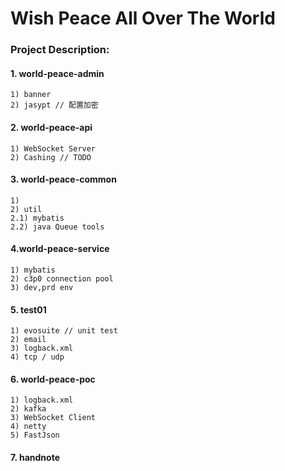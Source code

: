 #       Wish Peace All Over The World

### Project Description:
#### 1. world-peace-admin
    1) banner
    2) jasypt // 配置加密

#### 2. world-peace-api
    1) WebSocket Server
    2) Cashing // TODO

#### 3. world-peace-common
    1)
    2) util
    2.1) mybatis
    2.2) java Queue tools 

#### 4.world-peace-service
    1) mybatis
    2) c3p0 connection pool
    3) dev,prd env

#### 5. test01
    1) evosuite // unit test
    2) email
    3) logback.xml
    4) tcp / udp

#### 6. world-peace-poc
    1) logback.xml
    2) kafka
    3) WebSocket Client
    4) netty
    5) FastJson

#### 7. handnote


